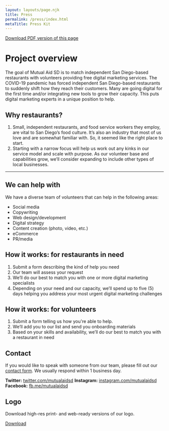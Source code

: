 ```yaml
---
layout: layouts/page.njk
title: Press
permalink: /press/index.html
metaTitle: Press Kit
---
```

[Download PDF version of this page](https://twitter.com/mutualaidsd)

# Project overview
The goal of Mutual Aid SD is to match independent San Diego-based restaurants with volunteers providing free digital marketing services. The COVID-19 pandemic has forced independent San Diego-based restaurants to suddenly shift how they reach their customers. Many are going digital for the first time and/or integrating new tools to grow their capacity. This puts digital marketing experts in a unique position to help.

## Why restaurants?
1. Small, independent restaurants, and food service workers they employ, are vital to San Diego’s food culture. It’s also an industry that most of us love and are somewhat familiar with. So, it seemed like the right place to start.
2. Starting with a narrow focus will help us work out any kinks in our service model and scale with purpose. As our volunteer base and capabilities grow, we’ll consider expanding to include other types of local businesses.

---

## We can help with
We have a diverse team of volunteers that can help in the following areas:
- Social media
- Copywriting
- Web design/development
- Digital strategy
- Content creation (photo, video, etc.)
- eCommerce
- PR/media

## How it works: for restaurants in need
1. Submit a form describing the kind of help you need
2. Our team will assess your request
3. We’ll do our best to match you with one or more digital marketing specialists
4. Depending on your need and our capacity, we’ll spend up to five (5) days helping you address your most urgent digital marketing challenges

## How it works: for volunteers
1. Submit a form telling us how you're able to help.
2. We’ll add you to our list and send you onboarding materials
3. Based on your skills and availability, we’ll do our best to match you with a restaurant in need

## Contact
If you would like to speak with someone from our team, please fill out our [contact form](/contact). We usually respond within 1 business day.

**Twitter:** [twitter.com/mutualaidsd](https://twitter.com/mutualaidsd)
**Instagram:** [instagram.com/mutualaidsd](https://www.instagram.com/mutualaidsd)
**Facebook:** [fb.me/mutualaidsd](https://fb.me/mutualaidsd)

## Logo
Download high-res print- and web-ready versions of our logo.

[Download](https://twitter.com/mutualaidsd)